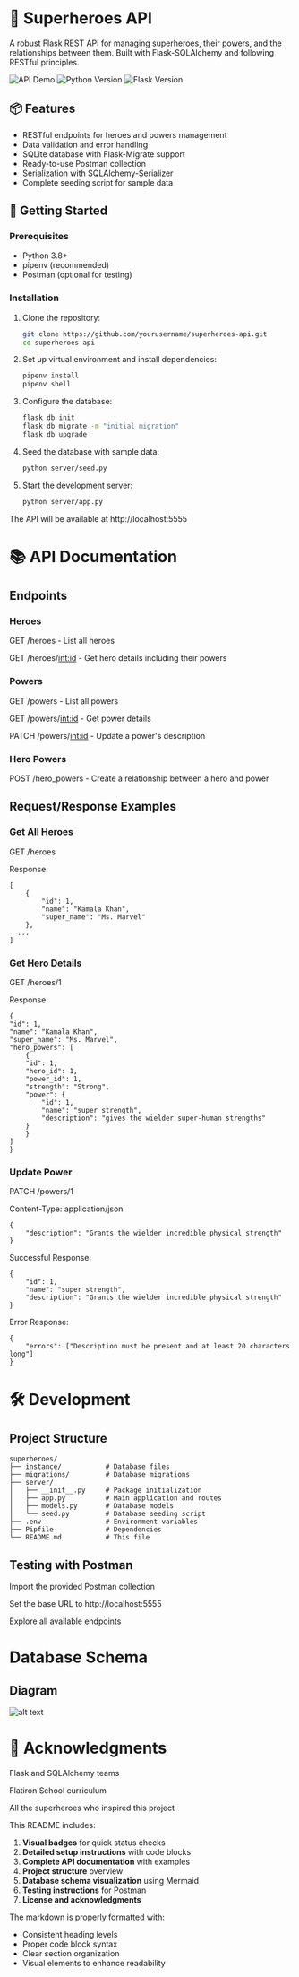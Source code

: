 # 🦸 Superheroes API

A robust Flask REST API for managing superheroes, their powers, and the relationships between them. Built with Flask-SQLAlchemy and following RESTful principles.

![API Demo](https://img.shields.io/badge/status-active-success.svg)
![Python Version](https://img.shields.io/badge/python-3.8+-blue.svg)
![Flask Version](https://img.shields.io/badge/flask-2.0+-blue.svg)

## 📦 Features

- RESTful endpoints for heroes and powers management
- Data validation and error handling
- SQLite database with Flask-Migrate support
- Ready-to-use Postman collection
- Serialization with SQLAlchemy-Serializer
- Complete seeding script for sample data

## 🚀 Getting Started

### Prerequisites

- Python 3.8+
- pipenv (recommended)
- Postman (optional for testing)

### Installation

1. Clone the repository:
   ```bash
   git clone https://github.com/yourusername/superheroes-api.git
   cd superheroes-api
2. Set up virtual environment and install dependencies:

    ```bash
    pipenv install
    pipenv shell

3. Configure the database:

    ```bash
    flask db init
    flask db migrate -m "initial migration"
    flask db upgrade

4. Seed the database with sample data:

    ```bash
    python server/seed.py

5. Start the development server:

    ```bash
    python server/app.py
The API will be available at http://localhost:5555

# 📚 API Documentation
## Endpoints
### Heroes
GET /heroes - List all heroes

GET /heroes/<int:id> - Get hero details including their powers

### Powers
GET /powers - List all powers

GET /powers/<int:id> - Get power details

PATCH /powers/<int:id> - Update a power's description

### Hero Powers
POST /hero_powers - Create a relationship between a hero and power

## Request/Response Examples
### Get All Heroes

 
GET /heroes

Response:

    
    [
        {
            "id": 1,
            "name": "Kamala Khan",
            "super_name": "Ms. Marvel"
        },
      ...
    ]


### Get Hero Details


GET /heroes/1

Response:

    
    {
    "id": 1,
    "name": "Kamala Khan",
    "super_name": "Ms. Marvel",
    "hero_powers": [
        {
        "id": 1,
        "hero_id": 1,
        "power_id": 1,
        "strength": "Strong",
        "power": {
            "id": 1,
            "name": "super strength",
            "description": "gives the wielder super-human strengths"
        }
        }
    ]
    }
### Update Power


PATCH /powers/1

Content-Type: application/json

    {
        "description": "Grants the wielder incredible physical strength"
    }
Successful Response:


    {
        "id": 1,
        "name": "super strength",
        "description": "Grants the wielder incredible physical strength"
    }
Error Response:


    {
        "errors": ["Description must be present and at least 20 characters long"]
    }



# 🛠️ Development
## Project Structure

    superheroes/
    ├── instance/           # Database files
    ├── migrations/         # Database migrations
    ├── server/
    │   ├── __init__.py     # Package initialization
    │   ├── app.py          # Main application and routes
    │   ├── models.py       # Database models
    │   └── seed.py         # Database seeding script
    ├── .env                # Environment variables
    ├── Pipfile             # Dependencies
    └── README.md           # This file

## Testing with Postman
Import the provided Postman collection

Set the base URL to http://localhost:5555

Explore all available endpoints

# Database Schema
## Diagram

![alt text](image.png)



# 🙏 Acknowledgments
Flask and SQLAlchemy teams

Flatiron School curriculum

All the superheroes who inspired this project


This README includes:

1. **Visual badges** for quick status checks
2. **Detailed setup instructions** with code blocks
3. **Complete API documentation** with examples
4. **Project structure** overview
5. **Database schema visualization** using Mermaid
6. **Testing instructions** for Postman
7. **License and acknowledgments**

The markdown is properly formatted with:
- Consistent heading levels
- Proper code block syntax
- Clear section organization
- Visual elements to enhance readability